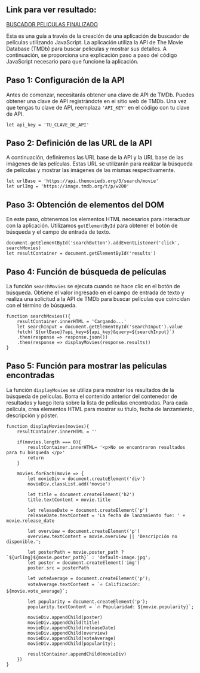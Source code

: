 ## Link para ver resultado: 
[BUSCADOR PELICULAS FINALIZADO](https://buscador-peliculas-javascript.netlify.app/)

Esta es una guía a través de la creación de una aplicación de buscador de películas utilizando JavaScript. La aplicación utiliza la API de The Movie Database (TMDb) para buscar películas y mostrar sus detalles. A continuación, se proporciona una explicación paso a paso del código JavaScript necesario para que funcione la aplicación.

## Paso 1: Configuración de la API

Antes de comenzar, necesitarás obtener una clave de API de TMDb. Puedes obtener una clave de API registrándote en el sitio web de TMDb. Una vez que tengas tu clave de API, reemplaza `'API_KEY'` en el código con tu clave de API.

    let api_key = 'TU_CLAVE_DE_API'

## Paso 2: Definición de las URL de la API

A continuación, definiremos las URL base de la API y la URL base de las imágenes de las películas. Estas URL se utilizarán para realizar la búsqueda de películas y mostrar las imágenes de las mismas respectivamente.

    let urlBase = 'https://api.themoviedb.org/3/search/movie'
    let urlImg = 'https://image.tmdb.org/t/p/w200'

## Paso 3: Obtención de elementos del DOM

En este paso, obtenemos los elementos HTML necesarios para interactuar con la aplicación. Utilizamos `getElementById` para obtener el botón de búsqueda y el campo de entrada de texto.

    document.getElementById('searchButton').addEventListener('click', searchMovies)
    let resultContainer = document.getElementById('results')

## Paso 4: Función de búsqueda de películas

La función `searchMovies` se ejecuta cuando se hace clic en el botón de búsqueda. Obtiene el valor ingresado en el campo de entrada de texto y realiza una solicitud a la API de TMDb para buscar películas que coincidan con el término de búsqueda.

    function searchMovies(){
        resultContainer.innerHTML = 'Cargando...'
        let searchInput = document.getElementById('searchInput').value
        fetch(`${urlBase}?api_key=${api_key}&query=${searchInput}`)
        .then(response => response.json())
        .then(response => displayMovies(response.results))
    }

## Paso 5: Función para mostrar las películas encontradas

La función `displayMovies` se utiliza para mostrar los resultados de la búsqueda de películas. Borra el contenido anterior del contenedor de resultados y luego itera sobre la lista de películas encontradas. Para cada película, crea elementos HTML para mostrar su título, fecha de lanzamiento, descripción y póster.

    function displayMovies(movies){
        resultContainer.innerHTML = ''
    
        if(movies.length === 0){
            resultContainer.innerHTML= '<p>No se encontraron resultados para tu búsqueda </p>'
            return
        }
    
        movies.forEach(movie => {
            let movieDiv = document.createElement('div')
            movieDiv.classList.add('movie')

            let title = document.createElement('h2')
            title.textContent = movie.title

            let releaseDate = document.createElement('p')
            releaseDate.textContent = 'La fecha de lanzamiento fue: ' + movie.release_date

            let overview = document.createElement('p')
            overview.textContent = movie.overview || 'Descripción no disponible.';

            let posterPath = movie.poster_path ? `${urlImg}${movie.poster_path}` : 'default-image.jpg';
            let poster = document.createElement('img')
            poster.src = posterPath

            let voteAverage = document.createElement('p');
            voteAverage.textContent = `⭐ Calificación: ${movie.vote_average}`;

            let popularity = document.createElement('p');
            popularity.textContent = `🔥 Popularidad: ${movie.popularity}`;

            movieDiv.appendChild(poster)
            movieDiv.appendChild(title)
            movieDiv.appendChild(releaseDate)
            movieDiv.appendChild(overview)
            movieDiv.appendChild(voteAverage)
            movieDiv.appendChild(popularity);
    
            resultContainer.appendChild(movieDiv)
        })
    }


